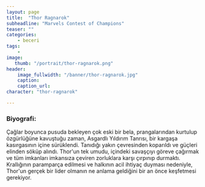 ```yaml
---
layout: page
title:  "Thor Ragnarok"
subheadline: "Marvels Contest of Champions"
teaser: ""
categories:
    - beceri
tags:
    -
image:
   thumb: "/portrait/thor-ragnarok.png"
header:
    image_fullwidth: "/banner/thor-ragnarok.jpg"
    caption: 
    caption_url: 
character: "thor-ragnarok"

---
```


### Biyografi:

Çağlar boyunca pusuda bekleyen çok eski bir bela, prangalarından kurtulup özgürlüğüne kavuştuğu zaman, Asgardlı Yıldırım Tanrısı, bir kargaşa kasırgasının içine sürüklendi. Tanıdığı yakın çevresinden koparıldı ve güçleri elinden söküp alındı. Thor'un tek umudu, içindeki savaşçıyı göreve çağırmak ve tüm imkanları imkansıza çeviren zorluklara karşı çırpınıp durmaktı. Krallığının paramparça edilmesi ve halkının acil ihtiyaç duyması nedeniyle, Thor'un gerçek bir lider olmanın ne anlama geldiğini bir an önce keşfetmesi gerekiyor.

